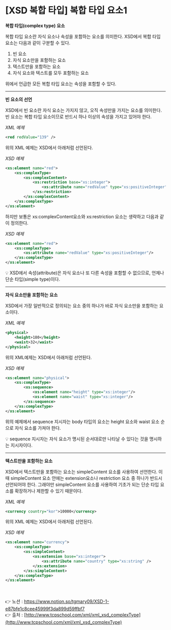 # [**XSD 복합 타입**] **복합 타입 요소1**

**복합 타입(complex type) 요소**

복합 타입 요소란 자식 요소나 속성을 포함하는 요소를 의미한다.
XSD에서 복합 타입 요소는 다음과 같이 구분할 수 있다.

1. 빈 요소
2. 자식 요소만을 포함하는 요소
3. 텍스트만을 포함하는 요소
4. 자식 요소와 텍스트를 모두 포함하는 요소

위에서 언급한 모든 복합 타입 요소는 속성을 포함할 수 있다.

---

**빈 요소의 선언**

XSD에서 빈 요소란 자식 요소는 가지지 않고, 오직 속성만을 가지는 요소를 의미한다. 
빈 요소는 복합 타입 요소이므로 반드시 하나 이상의 속성을 가지고 있어야 한다.

*XML 예제*

```xml
<red redValue="139" />
```

위의 XML 예제는 XSD에서 아래처럼 선언된다.

*XSD 예제*

```xml
<xs:element name="red">
    <xs:complexType>
        <xs:complexContent>
            <xs:restriction base="xs:integer">
                <xs:attribute name="redValue" type="xs:positiveInteger"/>
            </xs:restriction>
        </xs:complexContent>
    </xs:complexType>
</xs:element>
```

하지만 보통은 xs:complexContent요소와 xs:restriction 요소는 생략하고 다음과 같이 정의한다.

*XSD 예제*

```xml
<xs:element name="red">
    <xs:complexType>
        <xs:attribute name="redValue" type="xs:positiveInteger"/>
    </xs:complexType>
</xs:element>
```

<aside>
💡 XSD에서 속성(attribute)은 자식 요소나 또 다른 속성을 포함할 수 없으므로, 언제나 단순 타입(simple type)이다.

</aside>

---

**자식 요소만을 포함하는 요소**

XSD에서 가장 일반적으로 정의되는 요소 중의 하나가 바로 자식 요소만을 포함하는 요소이다.

*XML 예제*

```xml
<physical>
    <height>180</height>
    <waist>32</waist>
</physical>
```

위의 XML예제는 XSD에서 아래처럼 선언된다.

*XSD 예제*

```xml
<xs:element name="physical">
    <xs:complexType>
        <xs:sequence>
            <xs:element name="height" type="xs:integer"/>
            <xs:element name="waist" type="xs:integer"/>
        </xs:sequence>
    </xs:complexType>
</xs:element>
```

위의 예제에서 sequence 지시자는 body 타입의 요소는 height 요소와 waist 요소 순으로 자식 요소를 가져야 한다.

<aside>
💡 sequence 지시자는 자식 요소가 명시된 순서대로만 나타날 수 있다는 것을 명시하는 지시자이다.

</aside>

---

**텍스트만을 포함하는 요소**

XSD에서 텍스트만을 포함하는 요소는 simpleContent 요소를 사용하여 선언한다.
이 때 simpleContent 요소 안에는 extension요소나 restriction 요소 중 하나가 반드시 선언되어야 한다. 그래야만 simpleContent 요소를 사용하여 기초가 되는 단순 타입 요소를 확장하거나 제한할 수 있기 때문이다.

*XML 예제*

```xml
<currency country="kor">10000</currency>
```

위의 XML 예제는 XSD에서 아래처럼 선언된다.

*XSD 예제*

```xml
<xs:element name="currency">
    <xs:complexType>
        <xs:simpleContent>
            <xs:extension base="xs:integer">
                <xs:attribute name="country" type="xs:string" />
            </xs:extension>
        </xs:simpleContent>
    </xs:complexType>
</xs:element>
```

<br><br>
👉 노션 : https://www.notion.so/tgmary09/XSD-1-e87bfe1c8cee45999f3da899d59ffbf7
<br>
 👉 출처 : [http://www.tcpschool.com/xml/xml_xsd_complexType](http://www.tcpschool.com/xml/xml_xsd_complexType)
